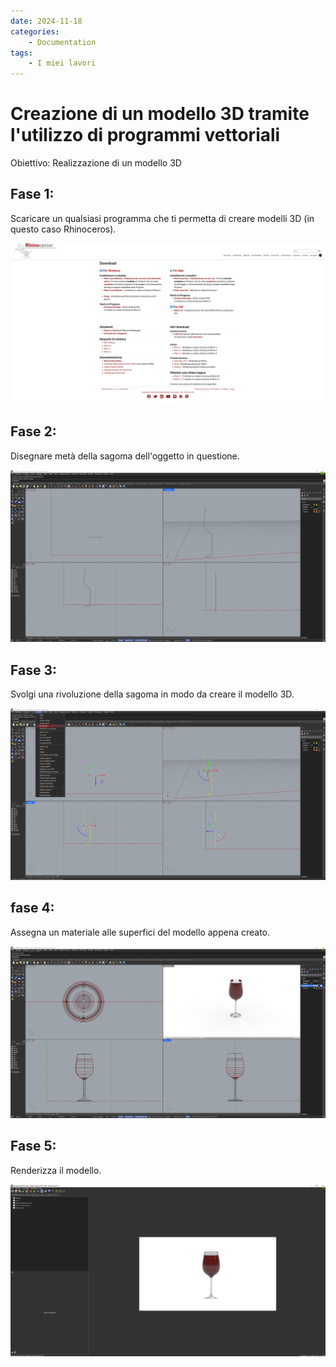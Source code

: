 ```yaml
---
date: 2024-11-18
categories:
    - Documentation
tags:
    - I miei lavori
---
```


# Creazione di un modello 3D tramite l'utilizzo di programmi vettoriali

Obiettivo: Realizzazione di un modello 3D

## Fase 1:
Scaricare un qualsiasi programma che ti permetta di creare modelli 3D (in questo caso Rhinoceros).

![rhinoceros](rhinoceros.png)

## Fase 2:
Disegnare metà della sagoma dell'oggetto in questione.

![sagoma](sagoma.png)

## Fase 3:
Svolgi una rivoluzione della sagoma in modo da creare il modello 3D.

![rivoluzione](rivoluzione.png)

## fase 4:
Assegna un materiale alle superfici del modello appena creato.

![materiale](materiale.png)

## Fase 5:
Renderizza il modello.

![render](render.png)